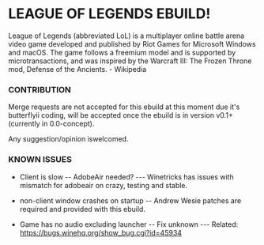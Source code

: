 # LEAGUE OF LEGENDS EBUILD!
League of Legends (abbreviated LoL) is a multiplayer online battle arena video game developed and published by Riot Games for Microsoft Windows and macOS. The game follows a freemium model and is supported by microtransactions, and was inspired by the Warcraft III: The Frozen Throne mod, Defense of the Ancients. - Wikipedia


### CONTRIBUTION
Merge requests are not accepted for this ebuild at this moment due it's butterflyii coding,  will be accepted once the ebuild is in version v0.1+ (currently in 0.0-concept).

Any suggestion/opinion iswelcomed.


### KNOWN ISSUES

- Client is slow
 -- AdobeAir needed?
  --- Winetricks has issues with mismatch for adobeair on crazy, testing and stable.

- non-client window crashes on startup
 -- Andrew Wesie patches are required and provided with this ebuild. 

- Game has no audio excluding launcher
	-- Fix unknown
	 --- Related: https://bugs.winehq.org/show_bug.cgi?id=45934

